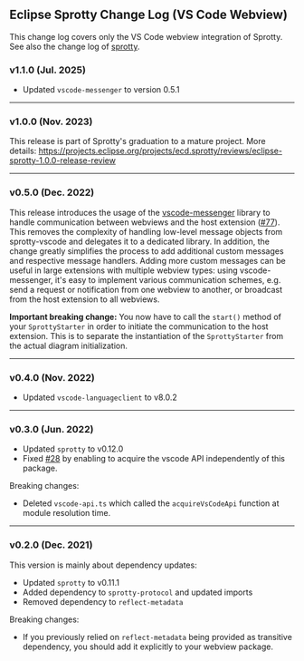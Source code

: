 ## Eclipse Sprotty Change Log (VS Code Webview)

This change log covers only the VS Code webview integration of Sprotty. See also the change log of [sprotty](https://github.com/eclipse/sprotty/blob/master/packages/sprotty/CHANGELOG.md).

### v1.1.0 (Jul. 2025)

- Updated `vscode-messenger` to version 0.5.1

-----

### v1.0.0 (Nov. 2023)

This release is part of Sprotty's graduation to a mature project. More details: https://projects.eclipse.org/projects/ecd.sprotty/reviews/eclipse-sprotty-1.0.0-release-review

-----

### v0.5.0 (Dec. 2022)

This release introduces the usage of the [vscode-messenger](https://github.com/TypeFox/vscode-messenger) library to handle communication between webviews and the host extension ([#77](https://github.com/eclipse/sprotty-vscode/pull/77)). This removes the complexity of handling low-level message objects from sprotty-vscode and delegates it to a dedicated library.
In addition, the change greatly simplifies the process to add additional custom messages and respective message handlers. Adding more custom messages can be useful in large extensions with multiple webview types: using vscode-messenger, it's easy to implement various communication schemes, e.g. send a request or notification from one webview to another, or broadcast from the host extension to all webviews.

**Important breaking change:** You now have to call the `start()` method of your `SprottyStarter` in order to initiate the communication to the host extension. This is to separate the instantiation of the `SprottyStarter` from the actual diagram initialization.

-----

### v0.4.0 (Nov. 2022)

 * Updated `vscode-languageclient` to v8.0.2

-----

### v0.3.0 (Jun. 2022)

 * Updated `sprotty` to v0.12.0
 * Fixed [#28](https://github.com/eclipse/sprotty-vscode/issues/28) by enabling to acquire the vscode API independently of this package.

Breaking changes:
 * Deleted `vscode-api.ts` which called the `acquireVsCodeApi` function at module resolution time.

-----

### v0.2.0 (Dec. 2021)

This version is mainly about dependency updates:
 * Updated `sprotty` to v0.11.1
 * Added dependency to `sprotty-protocol` and updated imports
 * Removed dependency to `reflect-metadata`

Breaking changes:
 * If you previously relied on `reflect-metadata` being provided as transitive dependency, you should add it explicitly to your webview package.
